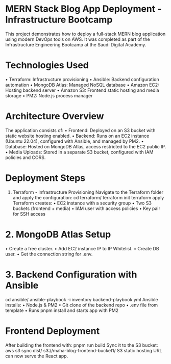 # MERN Stack Blog App Deployment - Infrastructure Bootcamp
This project demonstrates how to deploy a full-stack MERN blog application using modern DevOps tools on AWS. It was completed as part of the Infrastructure Engineering Bootcamp at the Saudi Digital Academy.
 
# Technologies Used
•	Terraform: Infrastructure provisioning
•	Ansible: Backend configuration automation
•	MongoDB Atlas: Managed NoSQL database
•	Amazon EC2: Hosting backend server
•	Amazon S3: Frontend static hosting and media storage
•	PM2: Node.js process manager
 
# Architecture Overview
The application consists of:
•	Frontend: Deployed on an S3 bucket with static website hosting enabled.
•	Backend: Runs on an EC2 instance (Ubuntu 22.04), configured with Ansible, and managed by PM2.
•	Database: Hosted on MongoDB Atlas, access restricted to the EC2 public IP.
•	Media Uploads: Stored in a separate S3 bucket, configured with IAM policies and CORS.
 
# Deployment Steps
1. Terraform - Infrastructure Provisioning
Navigate to the Terraform folder and apply the configuration:
cd terraform/
terraform init
terraform apply
Terraform creates:
•	EC2 instance with a security group
•	Two S3 buckets (frontend + media)
•	IAM user with access policies
•	Key pair for SSH access

# 2. MongoDB Atlas Setup
•	Create a free cluster.
•	Add EC2 instance IP to IP Whitelist.
•	Create DB user.
•	Get the connection string for .env.

# 3. Backend Configuration with Ansible
cd ansible/
ansible-playbook -i inventory backend-playbook.yml
Ansible installs:
•	Node.js & PM2
•	Git clone of the backend repo
•	.env file from template
•	Runs pnpm install and starts app with PM2
 
# Frontend Deployment
After building the frontend with:
pnpm run build
Sync it to the S3 bucket:
aws s3 sync dist/ s3://maha-blog-frontend-bucket1/
S3 static hosting URL can now serve the React app.
